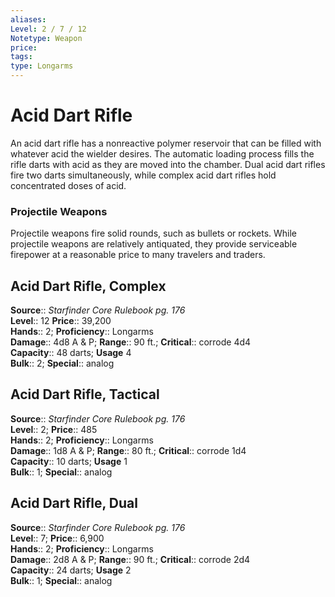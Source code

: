 ```yaml
---
aliases: 
Level: 2 / 7 / 12
Notetype: Weapon
price: 
tags: 
type: Longarms
---
```


# Acid Dart Rifle

An acid dart rifle has a nonreactive polymer reservoir that can be filled with whatever acid the wielder desires. The automatic loading process fills the rifle darts with acid as they are moved into the chamber. Dual acid dart rifles fire two darts simultaneously, while complex acid dart rifles hold concentrated doses of acid.

### Projectile Weapons

Projectile weapons fire solid rounds, such as bullets or rockets. While projectile weapons are relatively antiquated, they provide serviceable firepower at a reasonable price to many travelers and traders.  

## Acid Dart Rifle, Complex

**Source**:: _Starfinder Core Rulebook pg. 176_  
**Level**:: 12
**Price**:: 39,200  
**Hands**:: 2;
**Proficiency**:: Longarms  
**Damage**:: 4d8 A & P; **Range**:: 90 ft.;
**Critical**:: corrode 4d4  
**Capacity**:: 48 darts; **Usage** 4  
**Bulk**:: 2;
**Special**:: analog

## Acid Dart Rifle, Tactical

**Source**:: _Starfinder Core Rulebook pg. 176_  
**Level**:: 2;
**Price**:: 485  
**Hands**:: 2;
**Proficiency**:: Longarms  
**Damage**:: 1d8 A & P; **Range**:: 80 ft.;
**Critical**:: corrode 1d4  
**Capacity**:: 10 darts; **Usage** 1  
**Bulk**:: 1;
**Special**:: analog

## Acid Dart Rifle, Dual

**Source**:: _Starfinder Core Rulebook pg. 176_  
**Level**:: 7;
**Price**:: 6,900  
**Hands**:: 2;
**Proficiency**:: Longarms  
**Damage**:: 2d8 A & P; **Range**:: 90 ft.;
**Critical**:: corrode 2d4  
**Capacity**:: 24 darts; **Usage** 2  
**Bulk**:: 1;
**Special**:: analog
